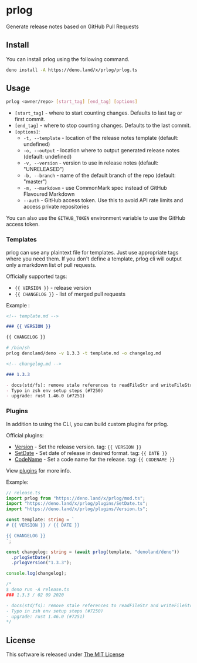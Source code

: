 # prlog

Generate release notes based on GitHub Pull Requests

## Install

You can install prlog using the following command.

```sh
deno install -A https://deno.land/x/prlog/prlog.ts
```

## Usage

```sh
prlog <owner/repo> [start_tag] [end_tag] [options]
```

- `[start_tag]` - where to start counting changes. Defaults to last tag or first commit.
- `[end_tag]` - where to stop counting changes. Defaults to the last commit.
- `[options]`:
  - `-t, --template` - location of the release notes template (default: undefined)
  - `-o, --output` - location where to output generated release notes (default: undefined)
  - `-v, --version` - version to use in release notes (default: "UNRELEASED")
  - `-b, --branch` - name of the default branch of the repo (default: "master")
  - `-m, --markdown` - use CommonMark spec instead of GitHub Flavoured Markdown
  - `--auth` - GitHub access token. Use this to avoid API rate limits and access private repositories

You can also use the `GITHUB_TOKEN` environment variable to use the GitHub access token.

### Templates

prlog can use any plaintext file for templates. Just use appropriate tags where you need them. If you don't define a template, prlog cli will output only a markdown list of pull requests.

Officially supported tags:

- `{{ VERSION }}` - release version
- `{{ CHANGELOG }}` - list of merged pull requests

Example :

```md
<!-- template.md -->

### {{ VERSION }}

{{ CHANGELOG }}
```

```sh
# /bin/sh
prlog denoland/deno -v 1.3.3 -t template.md -o changelog.md
```

```md
<!-- changelog.md -->

### 1.3.3

- docs(std/fs): remove stale references to readFileStr and writeFileStr (#7254)
- Typo in zsh env setup steps (#7250)
- upgrade: rust 1.46.0 (#7251)
```

### Plugins

In addition to using the CLI, you can build custom plugins for prlog.

Official plugins:

- [Version](plugins/Version.ts) - Set the release version. tag: `{{ VERSION }}`
- [SetDate](plugins/SetDate.ts) - Set date of release in desired format. tag: `{{ DATE }}`
- [CodeName](plugins/CodeName.ts) - Set a code name for the release. tag: `{{ CODENAME }}`

View [plugins](plugins) for more info.

Example:

```ts
// release.ts
import prlog from "https://deno.land/x/prlog/mod.ts";
import "https://deno.land/x/prlog/plugins/SetDate.ts";
import "https://deno.land/x/prlog/plugins/Version.ts";

const template: string = `
# {{ VERSION }} / {{ DATE }}

{{ CHANGELOG }}
`;

const changelog: string = (await prlog(template, "denoland/deno"))
  .prlogSetDate()
  .prlogVersion("1.3.3");

console.log(changelog);

/*
$ deno run -A release.ts
### 1.3.3 / 02 09 2020

- docs(std/fs): remove stale references to readFileStr and writeFileStr (#7254)
- Typo in zsh env setup steps (#7250)
- upgrade: rust 1.46.0 (#7251)
*/
```

## License

This software is released under [The MIT License](LICENSE)
